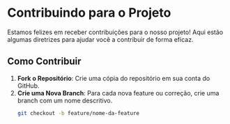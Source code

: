 # Contribuindo para o Projeto

Estamos felizes em receber contribuições para o nosso projeto! Aqui estão algumas diretrizes para ajudar você a contribuir de forma eficaz.

## Como Contribuir

1. **Fork o Repositório**: Crie uma cópia do repositório em sua conta do GitHub.
2. **Crie uma Nova Branch**: Para cada nova feature ou correção, crie uma branch com um nome descritivo.
   ```bash
   git checkout -b feature/nome-da-feature
